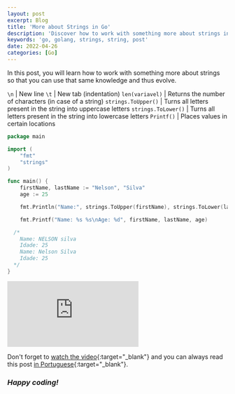 ```yaml
---
layout: post
excerpt: Blog
title: 'More about Strings in Go'
description: 'Discover how to work with something more about strings in the Go programming language. Get answers to your questions with the theory and examples presented.'
keywords: 'go, golang, strings, string, post'
date: 2022-04-26
categories: [Go]
---
```


In this post, you will learn how to work with something more about strings so that you can use that same knowledge and thus evolve.

`\n` | New line
`\t` | New tab (indentation)
`len(variavel)` | Returns the number of characters (in case of a string)
`strings.ToUpper()` | Turns all letters present in the string into uppercase letters
`strings.ToLower()` | Turns all letters present in the string into lowercase letters
`Printf()` | Places values in certain locations

```go
package main

import (
	"fmt"
	"strings"
)

func main() {
	firstName, lastName := "Nelson", "Silva"
	age := 25

	fmt.Println("Name:", strings.ToUpper(firstName), strings.ToLower(lastName), "\nAge:", age)

	fmt.Printf("Name: %s %s\nAge: %d", firstName, lastName, age)

  /*
    Name: NELSON silva
    Idade: 25
    Name: Nelson Silva
    Idade: 25
  */
}
```

<div class="video-container">
  <iframe src="https://www.youtube.com/embed/4xldTbYwVcM" frameborder="0" allowfullscreen></iframe>
</div>

Don't forget to [watch the video](https://youtu.be/4xldTbYwVcM){:target="\_blank"} and you can always read this post [in Portuguese](https://caffeinealgorithm.com/blog/mais-sobre-as-strings-em-go/){:target="\_blank"}.

### _Happy coding!_
